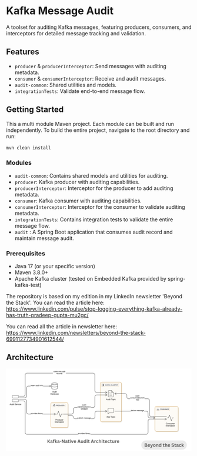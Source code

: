 # Kafka Message Audit

A toolset for auditing Kafka messages, featuring producers, consumers, and interceptors for detailed message tracking and validation.

## Features

- `producer` & `producerInterceptor`: Send messages with auditing metadata.
- `consumer` & `consumerInterceptor`: Receive and audit messages.
- `audit-common`: Shared utilities and models.
- `integrationTests`: Validate end-to-end message flow.

## Getting Started

This a multi module Maven project. Each module can be built and run independently.
To build the entire project, navigate to the root directory and run:

```bash
mvn clean install
```
### Modules
- `audit-common`: Contains shared models and utilities for auditing.
- `producer`: Kafka producer with auditing capabilities.
- `producerInterceptor`: Interceptor for the producer to add auditing metadata.
- `consumer`: Kafka consumer with auditing capabilities.
- `consumerInterceptor`: Interceptor for the consumer to validate auditing metadata.
- `integrationTests`: Contains integration tests to validate the entire message flow.
- `audit` : A Spring Boot application that consumes audit record and maintain message audit.


### Prerequisites

- Java 17 (or your specific version)
- Maven 3.8.0+
- Apache Kafka cluster (tested on Embedded Kafka provided by spring-kafka-test)

The repository is based on my edition in my LinkedIn newsletter 'Beyond the Stack'.
You can read the article here: https://www.linkedin.com/pulse/stop-logging-everything-kafka-already-has-truth-pradeep-gupta-mu2gc/

You can read all the article in newsletter here: https://www.linkedin.com/newsletters/beyond-the-stack-6991127734901612544/

## Architecture

![img.png](img.png)
